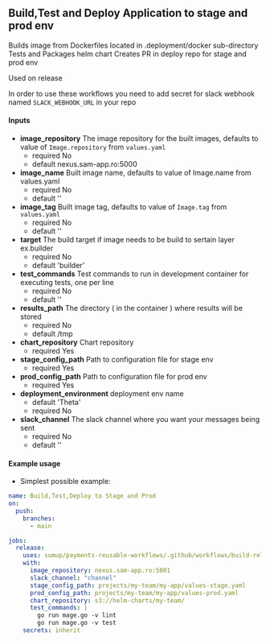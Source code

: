 ## Build,Test and Deploy Application to stage and prod env

Builds image from Dockerfiles located in .deployment/docker sub-directory
Tests and Packages helm chart
Creates PR in deploy repo for stage and prod env

Used on release

In order to use these workflows you need to add secret for slack webhook named `SLACK_WEBHOOK_URL` in your repo

#### Inputs
  - **image_repository**  The image repository for the built images, defaults to value of `Image.repository` from `values.yaml`
      - required No
      - default nexus.sam-app.ro:5000
  - **image_name**  Built image name, defaults to value of Image.name from values.yaml
      - required No
      - default ''
  - **image_tag** Built image tag, defaults to value of `Image.tag` from `values.yaml`
      - required No
      - default ''
  - **target** The build target if image needs to be build to sertain layer ex.builder
      - required No
      - default 'builder'
  - **test_commands** Test commands to run in development container for executing tests, one per line
      - required No
      - default ''
  - **results_path** The directory ( in the container ) where results will be stored
      - required No
      - default /tmp
  - **chart_repository** Chart repository 
      - required Yes
  - **stage_config_path**  Path to configuration file for stage env
      - required Yes
  - **prod_config_path**  Path to configuration file for prod env
      - required Yes
  - **deployment_environment** deployment env name
      - default 'Theta'
      - required No
  - **slack_channel** The slack channel where you want your messages being sent
      - required No
      - default ''

#### Example usage

 - Simplest possible example:

```yaml
name: Build,Test,Deploy to Stage and Prod
on:  
  push:
    branches:
      - main

jobs:
  release:
    uses: sumup/payments-reusable-workflows/.github/workflows/build-release.yaml
    with:
      image_repository: nexus.sam-app.ro:5001
      slack_channel: "channel"
      stage_config_path: projects/my-team/my-app/values-stage.yaml
      prod_config_path: projects/my-team/my-app/values-prod.yaml
      chart_repository: s3://helm-charts/my-team/
      test_commands: |
        go run mage.go -v lint
        go run mage.go -v test
    secrets: inherit

```
